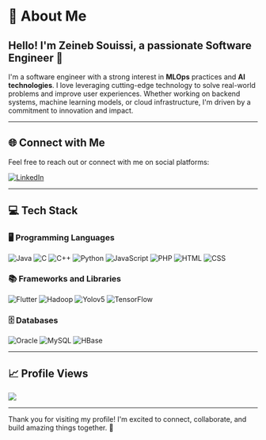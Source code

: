 # 💫 About Me

<h2 align="left">Hello! I'm Zeineb Souissi, a passionate Software Engineer 👋</h2>

I'm a software engineer with a strong interest in **MLOps** practices and **AI technologies**. I love leveraging cutting-edge technology to solve real-world problems and improve user experiences. Whether working on backend systems, machine learning models, or cloud infrastructure, I'm driven by a commitment to innovation and impact.

---

## 🌐 Connect with Me
Feel free to reach out or connect with me on social platforms:

[![LinkedIn](https://img.shields.io/badge/LinkedIn-%230077B5.svg?style=for-the-badge&logo=linkedin&logoColor=white)](https://www.linkedin.com/in/zeineb-souissi-ab3166260/)

---

## 💻 Tech Stack

### 🖥️ Programming Languages
![Java](https://img.shields.io/badge/java-%23ED8B00.svg?style=for-the-badge&logo=java&logoColor=white)
![C](https://img.shields.io/badge/c-%2300599C.svg?style=for-the-badge&logo=c&logoColor=white)
![C++](https://img.shields.io/badge/c++-%2300599C.svg?style=for-the-badge&logo=c%2B%2B&logoColor=white)
![Python](https://img.shields.io/badge/python-%233776AB.svg?style=for-the-badge&logo=python&logoColor=white)
![JavaScript](https://img.shields.io/badge/javascript-%23F7DF1E.svg?style=for-the-badge&logo=javascript&logoColor=black)
![PHP](https://img.shields.io/badge/php-%23777BB4.svg?style=for-the-badge&logo=php&logoColor=white)
![HTML](https://img.shields.io/badge/html-%23E34F26.svg?style=for-the-badge&logo=html5&logoColor=white)
![CSS](https://img.shields.io/badge/css-%231572B6.svg?style=for-the-badge&logo=css3&logoColor=white)

### 📚 Frameworks and Libraries
![Flutter](https://img.shields.io/badge/Flutter-%2302569B.svg?style=for-the-badge&logo=flutter&logoColor=white)
![Hadoop](https://img.shields.io/badge/hadoop-%23FF6C37.svg?style=for-the-badge&logo=apachehadoop&logoColor=white)
![Yolov5](https://img.shields.io/badge/Yolov5-%23FF6C37.svg?style=for-the-badge&logo=tensorflow&logoColor=white)
![TensorFlow](https://img.shields.io/badge/TensorFlow-%23FF6F00.svg?style=for-the-badge&logo=tensorflow&logoColor=white)

### 🗄️ Databases
![Oracle](https://img.shields.io/badge/oracle-%23F80000.svg?style=for-the-badge&logo=oracle&logoColor=white)
![MySQL](https://img.shields.io/badge/mysql-%234479A1.svg?style=for-the-badge&logo=mysql&logoColor=white)
![HBase](https://img.shields.io/badge/hbase-%230073C4.svg?style=for-the-badge&logo=apachehadoop&logoColor=white)

---

## 📈 Profile Views
[![](https://visitcount.itsvg.in/api?id=zeineb-souissi&icon=0&color=0)](https://visitcount.itsvg.in)

---

Thank you for visiting my profile! I'm excited to connect, collaborate, and build amazing things together. 🌟
